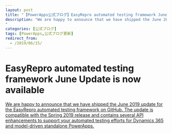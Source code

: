 ```yaml
---
layout: post
title: "【PowerApps公式ブログ】EasyRepro automated testing framework June Update is now available"
description: "We are happy to announce that we have shipped the June 2019 update for the EasyRepro automated testing framework on GitHub. The update is compatible with the Spring 2019 release and contains several API enhancements to support your automated testing efforts for Dynamics 365 and model-driven standalone PowerApps.
"
categories: [公式ブログ]
tags: [PowerApps,公式ブログ更新]
redirect_from:
  - /2019/06/15/
---
```


# EasyRepro automated testing framework June Update is now available

[We are happy to announce that we have shipped the June 2019 update for the EasyRepro automated testing framework on GitHub. The update is compatible with the Spring 2019 release and contains several API enhancements to support your automated testing efforts for Dynamics 365 and model-driven standalone PowerApps.
](https://powerapps.microsoft.com/ja-jp/blog/easyrepro-automated-testing-framework-june-update-is-now-available/)
